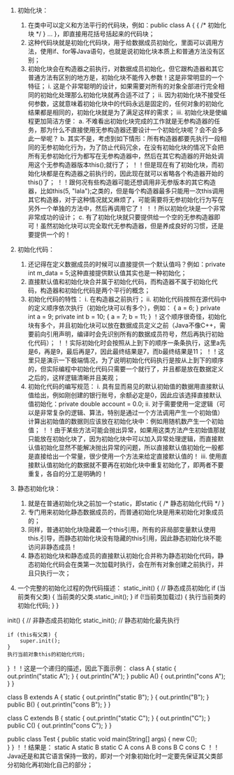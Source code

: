 1. 初始化块：
    1) 在类中可以定义和方法平行的代码块，例如：public class A { { /* 初始化块 */ } ... }，即直接用花括号括起来的代码块；
    2) 这种代码块就是初始化代码块，用于给数据成员初始化，里面可以调用方法，使用if、for等Java语句，也就是说初始化块本质上和普通方法没有区别；
    3) 初始化块会在构造器之前执行，对数据成员初始化，但它跟构造器和其它普通方法有区别的地方是，初始化块不能传入参数！这是非常明显的一个特征；
         i. 这是个非常聪明的设计，如果需要对所有的对象全部进行完全相同的初始化处理那么初始化块就再合适不过了；
         ii. 因为初始化块不接受任何参数，这就意味着初始化块中的代码永远是固定的，任何对象的初始化结果都是相同的，初始化块就是为了满足这样的需求；
         iii. 初始化块是使编程更加简洁方便：
             a. 不难看出初始化块完成的工作就是无参构造器的任务，那为什么不直接使用无参构造器还要设计一个初始化块呢？会不会多此一举呢？
             b. 其实不是，考虑到如下情形：所有构造器都要先执行一段相同的无参初始化行为，为了防止代码冗余，在没有初始化块的情况下会把所有无参初始化行为都写在无参构造器中，然后在其它构造器的开始处调用这个无参构造器版本this();就行了；
！！但是现在有了初始化块，而初始化块都是在构造器之前执行的，因此现在就可以省略各个构造器开始的this()了；
！！跟何况有些构造器可能还想调用非无参版本的其它构造器，比如this(5, "lala");之类的，但是每个构造器最多只能用一次this调用其它构造器，对于这种情况就又麻烦了，可能需要将无参初始化行为写在另外一个单独的方法中，然后再调用它了！
！！所以初始化块是一个非常非常成功的设计；
              c. 有了初始化块就只要提供给一个空的无参构造器即可！虽然初始化块可以完全取代无参构造器，但是养成良好的习惯，还是要提供一个的！

2. 初始化代码：
    1) 还记得在定义数据成员的时候可以直接提供一个默认值吗？例如：private int m_data = 5;这种直接提供默认值其实也是一种初始化；
    2) 直接默认值和初始化块合并属于初始化代码，而构造器不属于初始化代码，构造器和初始化代码是两个平行的概念；
    3) 初始化代码的特性：
         i. 在构造器之前执行；
         ii. 初始化代码按照在源代码中的定义顺序依次执行（初始化块可以有多个），例如：
{ a = 6; }
private int a = 9;
private int b = 10;
{ a = 7; b = 11; }
！这个顺序很奇怪，初始化块有多个，并且初始化块可以放在数据成员定义之前（Java不像C++，需要前向引用声明，编译时会先识别所有的数据成员符号，然后再执行初始化代码）；
！！实际初始化时会按照从上到下的顺序一条条执行，这里a先是6，再是9，最后再是7，因此最终结果是7，而b最终结果是11；
！！这里只是演示一下极端情况，为了说明初始化代码执行是按从上到下的顺序的，但实际编程中初始化代码只需要一个就行了，并且都是放在数据定义之后的，这样逻辑清晰并且美观；
    4) 初始化代码的编写规范：
         i. 具有显而易见的默认初始值的数据用直接默认值给出，例如刚创建的银行账号，余额必定是0，因此应该选择直接默认值初始化：private double account = 0.0;
         ii. 对于需要使用一定逻辑（可以是非常复杂的逻辑、算法，特别是通过一个方法调用产生一个初始值）计算出初始值的数据则应该放在初始化块中：例如用随机数产生一个初始值；
！！由于某些方法可能会抛出异常，如果用这类方法产生初始值那就只能放在初始化块了，因为初始化块中可以加入异常处理逻辑，而直接默认值初始化显然不能解决抛出异常的问题，所以直接默认值初始化一般都是直接给出一个常量，很少使用一个方法来给定直接默认值的！
         iii. 使用直接默认值初始化的数据就不要再在初始化块中重复初始化了，即两者不要重复，各自的分工是明确的！

3. 静态初始化块：
    1) 就是在普通初始化块之前加一个static，即static { /* 静态初始化代码 */ }
    2) 专门用来初始化静态数据成员的，而普通初始化块是用来初始化对象成员的；
    3) 同样，普通初始化块隐藏着一个this引用，所有的非局部变量默认使用this.引导，而静态初始化块没有隐藏的this引用，因此静态初始化块不能访问非静态成员！
    4) 静态初始化块和静态成员的直接默认初始化合并称为静态初始化代码，静态初始化代码会在类第一次加载时执行，会在所有对象创建之前执行，并且只执行一次；

4. 一个完整的初始化过程的伪代码描述：
static_init() { // 静态成员初始化
	if (当前类有父类) {
		当前类的父类.static_init();
	}
	if (!当前类加载过) {
		执行当前类的初始化代码;
	}
}

init() { // 非静态成员初始化
	static_init(); // 静态初始化最先执行

	if (this有父类) {
		super.init();
	}
	执行当前对象this的初始化代码;
}
！！这是一个递归的描述，因此下面示例：
class A {
	static { out.println("static A"); }
	{ out.println("A"); }
	public A() { out.println("cons A"); }
}

class B extends A {
	static { out.println("static B"); }
	{ out.println("B"); }
	public B() { out.println("cons B"); }
}

class C extends B {
	static { out.println("static C"); }
	{ out.println("C"); }
	public C() { out.println("cons C"); }
}

public class Test {
	public static void main(String[] args) {
		new C();		
	}
}
！！结果是：
static A
static B
static C
A
cons A
B
cons B
C
cons C
！！Java还是和其它语言保持一致的，即对一个对象初始化时一定要先保证其父类部分初始化再初始化自己的部分；
